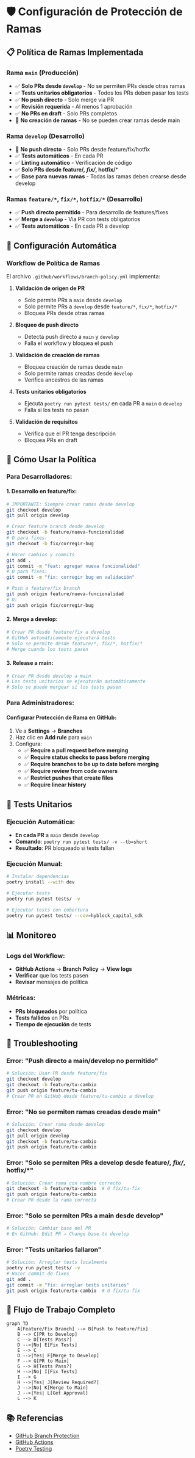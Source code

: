 # 🛡️ Configuración de Protección de Ramas

## 📋 Política de Ramas Implementada

### **Rama `main` (Producción)**
- ✅ **Solo PRs desde `develop`** - No se permiten PRs desde otras ramas
- ✅ **Tests unitarios obligatorios** - Todos los PRs deben pasar los tests
- ✅ **No push directo** - Solo merge via PR
- ✅ **Revisión requerida** - Al menos 1 aprobación
- ✅ **No PRs en draft** - Solo PRs completos
- 🚫 **No creación de ramas** - No se pueden crear ramas desde main

### **Rama `develop` (Desarrollo)**
- 🚫 **No push directo** - Solo PRs desde feature/fix/hotfix
- ✅ **Tests automáticos** - En cada PR
- ✅ **Linting automático** - Verificación de código
- ✅ **Solo PRs desde feature/*, fix/*, hotfix/***
- ✅ **Base para nuevas ramas** - Todas las ramas deben crearse desde develop

### **Ramas `feature/*`, `fix/*`, `hotfix/*` (Desarrollo)**
- ✅ **Push directo permitido** - Para desarrollo de features/fixes
- ✅ **Merge a `develop`** - Via PR con tests obligatorios
- ✅ **Tests automáticos** - En cada PR a develop

## 🔧 Configuración Automática

### **Workflow de Política de Ramas**
El archivo `.github/workflows/branch-policy.yml` implementa:

1. **Validación de origen de PR**
   - Solo permite PRs a `main` desde `develop`
   - Solo permite PRs a `develop` desde `feature/*`, `fix/*`, `hotfix/*`
   - Bloquea PRs desde otras ramas

2. **Bloqueo de push directo**
   - Detecta push directo a `main` y `develop`
   - Falla el workflow y bloquea el push

3. **Validación de creación de ramas**
   - Bloquea creación de ramas desde `main`
   - Solo permite ramas creadas desde `develop`
   - Verifica ancestros de las ramas

4. **Tests unitarios obligatorios**
   - Ejecuta `poetry run pytest tests/` en cada PR a `main` o `develop`
   - Falla si los tests no pasan

5. **Validación de requisitos**
   - Verifica que el PR tenga descripción
   - Bloquea PRs en draft

## 🚀 Cómo Usar la Política

### **Para Desarrolladores:**

#### **1. Desarrollo en feature/fix:**
```bash
# IMPORTANTE: Siempre crear ramas desde develop
git checkout develop
git pull origin develop

# Crear feature branch desde develop
git checkout -b feature/nueva-funcionalidad
# O para fixes:
git checkout -b fix/corregir-bug

# Hacer cambios y commits
git add .
git commit -m "feat: agregar nueva funcionalidad"
# O para fixes:
git commit -m "fix: corregir bug en validación"

# Push a feature/fix branch
git push origin feature/nueva-funcionalidad
# O:
git push origin fix/corregir-bug
```

#### **2. Merge a develop:**
```bash
# Crear PR desde feature/fix a develop
# GitHub automáticamente ejecutará tests
# Solo se permite desde feature/*, fix/*, hotfix/*
# Merge cuando los tests pasen
```

#### **3. Release a main:**
```bash
# Crear PR desde develop a main
# Los tests unitarios se ejecutarán automáticamente
# Solo se puede mergear si los tests pasen
```

### **Para Administradores:**

#### **Configurar Protección de Rama en GitHub:**
1. Ve a **Settings** → **Branches**
2. Haz clic en **Add rule** para `main`
3. Configura:
   - ✅ **Require a pull request before merging**
   - ✅ **Require status checks to pass before merging**
   - ✅ **Require branches to be up to date before merging**
   - ✅ **Require review from code owners**
   - ✅ **Restrict pushes that create files**
   - ✅ **Require linear history**

## 🧪 Tests Unitarios

### **Ejecución Automática:**
- **En cada PR** a `main` desde `develop`
- **Comando**: `poetry run pytest tests/ -v --tb=short`
- **Resultado**: PR bloqueado si tests fallan

### **Ejecución Manual:**
```bash
# Instalar dependencias
poetry install --with dev

# Ejecutar tests
poetry run pytest tests/ -v

# Ejecutar tests con cobertura
poetry run pytest tests/ --cov=hyblock_capital_sdk
```

## 📊 Monitoreo

### **Logs del Workflow:**
- **GitHub Actions** → **Branch Policy** → **View logs**
- **Verificar** que los tests pasen
- **Revisar** mensajes de política

### **Métricas:**
- **PRs bloqueados** por política
- **Tests fallidos** en PRs
- **Tiempo de ejecución** de tests

## 🚨 Troubleshooting

### **Error: "Push directo a main/develop no permitido"**
```bash
# Solución: Usar PR desde feature/fix
git checkout develop
git checkout -b feature/tu-cambio
git push origin feature/tu-cambio
# Crear PR en GitHub desde feature/tu-cambio a develop
```

### **Error: "No se permiten ramas creadas desde main"**
```bash
# Solución: Crear rama desde develop
git checkout develop
git pull origin develop
git checkout -b feature/tu-cambio
git push origin feature/tu-cambio
```

### **Error: "Solo se permiten PRs a develop desde feature/*, fix/*, hotfix/*"**
```bash
# Solución: Crear rama con nombre correcto
git checkout -b feature/tu-cambio  # O fix/tu-fix
git push origin feature/tu-cambio
# Crear PR desde la rama correcta
```

### **Error: "Solo se permiten PRs a main desde develop"**
```bash
# Solución: Cambiar base del PR
# En GitHub: Edit PR → Change base to develop
```

### **Error: "Tests unitarios fallaron"**
```bash
# Solución: Arreglar tests localmente
poetry run pytest tests/ -v
# Hacer commit de fixes
git add .
git commit -m "fix: arreglar tests unitarios"
git push origin feature/tu-cambio  # O fix/tu-fix
```

## 🔄 Flujo de Trabajo Completo

```mermaid
graph TD
    A[Feature/Fix Branch] --> B[Push to Feature/Fix]
    B --> C[PR to Develop]
    C --> D[Tests Pass?]
    D -->|No| E[Fix Tests]
    E --> C
    D -->|Yes| F[Merge to Develop]
    F --> G[PR to Main]
    G --> H[Tests Pass?]
    H -->|No| I[Fix Tests]
    I --> G
    H -->|Yes| J[Review Required?]
    J -->|No| K[Merge to Main]
    J -->|Yes| L[Get Approval]
    L --> K
```

## 📚 Referencias

- [GitHub Branch Protection](https://docs.github.com/en/repositories/configuring-branches-and-merges-in-your-repository/defining-the-mergeability-of-pull-requests/about-protected-branches)
- [GitHub Actions](https://docs.github.com/en/actions)
- [Poetry Testing](https://python-poetry.org/docs/cli/#test)

